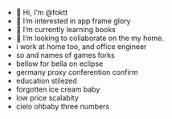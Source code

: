 - 👋 Hi, I’m @foktt
- 👀 I’m interested in app frame glory
- 🌱 I’m currently learning books
- 💞️ I’m looking to collaborate on the my home.
- i work at home too, and office engineer
- so and names of games forks
- bellow for bella on eclipse
- germany proxy conferention confirm
- education stilezed
- forgotten ice cream baby
- low price scalabity
- cielo ohbaby three numbers
